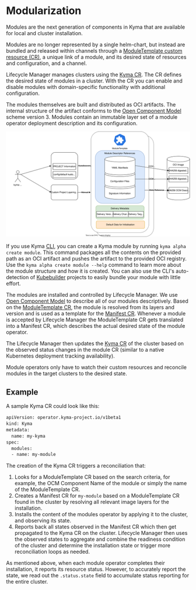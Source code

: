 # Modularization

Modules are the next generation of components in Kyma that are available for local and cluster installation.

Modules are no longer represented by a single helm-chart, but instead are bundled and released within channels through a [ModuleTemplate custom resource (CR)](../api/v1beta2/moduletemplate_types.go), a unique link of a module, and its desired state of resources and configuration, and a channel.

Lifecycle Manager manages clusters using the [Kyma CR](../api/v1beta2/kyma_types.go). The CR defines the desired state of modules in a cluster. With the CR you can enable and disable modules with domain-specific functionality with additional configuration.

The modules themselves are built and distributed as OCI artifacts. The internal structure of the artifact conforms to the [Open Component Model](https://ocm.software/) scheme version 3. Modules contain an immutable layer set of a module operator deployment description and its configuration.

![Kyma Module Structure](/docs/assets/kyma-module-template-structure.svg)

If you use Kyma [CLI](https://github.com/kyma-project/cli), you can create a Kyma module by running `kyma alpha create module`. This command packages all the contents on the provided path as an OCI artifact and pushes the artifact to the provided OCI registry. Use the `kyma alpha create module --help` command to learn more about the module structure and how it is created. You can also use the CLI's auto-detection of [Kubebuilder](https://kubebuilder.io) projects to easily bundle your module with little effort.

The modules are installed and controlled by Lifecycle Manager. We use [Open Component Model](https://ocm.software) to describe all of our modules descriptively.
Based on the [ModuleTemplate CR](/api/v1beta2/moduletemplate_types.go), the module is resolved from its layers and version and is used as a template for the [Manifest CR](/api/v1beta1/manifest_types.go).
Whenever a module is accepted by Lifecycle Manager the ModuleTemplate CR gets translated into a Manifest CR, which describes the actual desired state of the module operator.

The Lifecycle Manager then updates the [Kyma CR](/api/v1beta2/kyma_types.go) of the cluster based on the observed status changes in the module CR (similar to a native Kubernetes deployment tracking availability).

Module operators only have to watch their custom resources and reconcile modules in the target clusters to the desired state.

## Example

A sample Kyma CR could look like this:

```bash
apiVersion: operator.kyma-project.io/v1beta1
kind: Kyma
metadata:
  name: my-kyma
spec:
  modules:
  - name: my-module
```

The creation of the Kyma CR triggers a reconciliation that:

1. Looks for a ModuleTemplate CR based on the search criteria, for example, the OCM Component Name of the module or simply the name of the ModuleTemplate CR.
2. Creates a Manifest CR for `my-module` based on a ModuleTemplate CR found in the cluster by resolving all relevant image layers for the installation.
3. Installs the content of the modules operator by applying it to the cluster, and observing its state.
4. Reports back all states observed in the Manifest CR which then get propagated to the Kyma CR on the cluster.
   Lifecycle Manager then uses the observed states to aggregate and combine the readiness condition of the cluster and determine the installation state or trigger more reconciliation loops as needed.

As mentioned above, when each module operator completes their installation, it reports its resource status. However, to accurately report the state, we read out the `.status.state` field to accumulate status reporting for the entire cluster.

